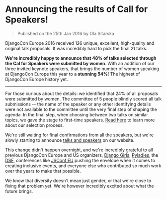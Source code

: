 # Announcing the results of Call for Speakers!

> Published on the 25th Jan 2016 by Ola Sitarska

DjangoCon Europe 2016 received 126 unique, excellent, high-quality and original
talk proposals. It was incredibly hard to pick the final 21 talks.

**We're incredibly happy to announce that 48% of talks selected through the
Cal for Speakers were submitted by women**. With an addition of our three invited
keynote speakers, that brings the number of women speaking at DjangoCon Europe
this year to a **stunning 54%**! The highest of DjangoCon Europe history yet.

---

For those curious about the details: we identified that 24% of all proposals
were submitted by women. The committee of 5 people blindly scored all talk
submissions -- the name of the speaker or any other identifying details were
not available to the committee until the very final step of shaping the agenda.
In the final step, when choosing between two talks on similar topics, we gave
the stage to first-time speakers. [Read here](/cfp/) to learn more about our
selection process.

We're still waiting for final confirmations from all the speakers, but we're
slowly starting to announce [talks and speakers](/speakers/) on our website.

This change didn't happen overnight, and we're incredibly grateful to all
previous DjangoCon Europe and US organizers, [Django Girls](https://djangogirls.org),
[Pyladies](http://www.pyladies.com/), the [DSF](https://www.djangoproject.com/foundation/),
conferences like [JSConf EU](http://2015.jsconf.eu/about/) pushing the envelope
when it comes to creating inclusive events, and everyone else who contributed
so much work over the years to make that possible.

We know that diversity doesn't mean just gender, or that we're close to fixing
that problem yet. We're however incredibly excited about what the future brings.
